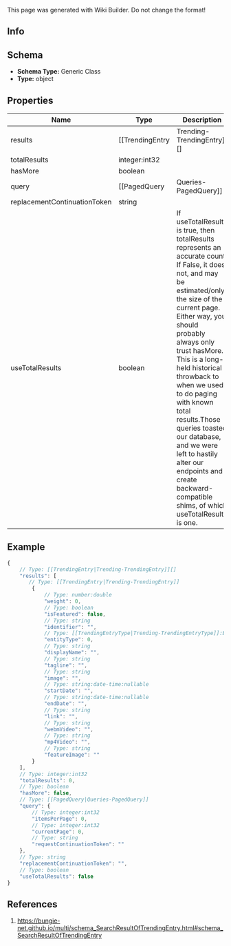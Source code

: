 <span class="wiki-builder">This page was generated with Wiki Builder. Do not change the format!</span>

## Info

## Schema
* **Schema Type:** Generic Class
* **Type:** object

## Properties
Name | Type | Description
---- | ---- | -----------
results | [[TrendingEntry|Trending-TrendingEntry]][] | 
totalResults | integer:int32 | 
hasMore | boolean | 
query | [[PagedQuery|Queries-PagedQuery]] | 
replacementContinuationToken | string | 
useTotalResults | boolean | If useTotalResults is true, then totalResults represents an accurate count. If False, it does not, and may be estimated/only the size of the current page. Either way, you should probably always only trust hasMore. This is a long-held historical throwback to when we used to do paging with known total results.Those queries toasted our database, and we were left to hastily alter our endpoints and create backward-compatible shims, of which useTotalResults is one.

## Example
```javascript
{
    // Type: [[TrendingEntry|Trending-TrendingEntry]][]
    "results": [
       // Type: [[TrendingEntry|Trending-TrendingEntry]]
        {
            // Type: number:double
            "weight": 0,
            // Type: boolean
            "isFeatured": false,
            // Type: string
            "identifier": "",
            // Type: [[TrendingEntryType|Trending-TrendingEntryType]]:Enum
            "entityType": 0,
            // Type: string
            "displayName": "",
            // Type: string
            "tagline": "",
            // Type: string
            "image": "",
            // Type: string:date-time:nullable
            "startDate": "",
            // Type: string:date-time:nullable
            "endDate": "",
            // Type: string
            "link": "",
            // Type: string
            "webmVideo": "",
            // Type: string
            "mp4Video": "",
            // Type: string
            "featureImage": ""
        }
    ],
    // Type: integer:int32
    "totalResults": 0,
    // Type: boolean
    "hasMore": false,
    // Type: [[PagedQuery|Queries-PagedQuery]]
    "query": {
        // Type: integer:int32
        "itemsPerPage": 0,
        // Type: integer:int32
        "currentPage": 0,
        // Type: string
        "requestContinuationToken": ""
    },
    // Type: string
    "replacementContinuationToken": "",
    // Type: boolean
    "useTotalResults": false
}

```

## References
1. https://bungie-net.github.io/multi/schema_SearchResultOfTrendingEntry.html#schema_SearchResultOfTrendingEntry
